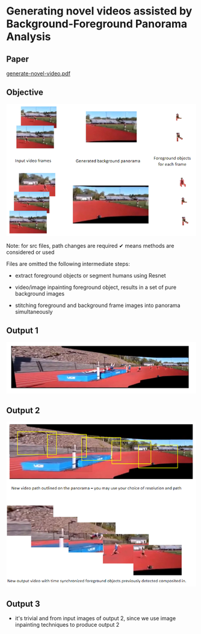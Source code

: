 # Generating novel videos assisted by Background-Foreground Panorama Analysis

## Paper
[generate-novel-video.pdf](https://github.com/honghulu/Generating-novel-videos-with-Background-Foreground-Panorama-Analysis/files/13884100/generate-novel-video.pdf)


## Objective
![alt text](./pictures/project-description-01.PNG)

Note: for src files, path changes are required
✔ means methods are considered or used

Files are omitted the following intermediate steps:

- extract foreground objects or segment humans using Resnet

- video/image inpainting foreground object, results in a set of pure background images

- stitching foreground and background frame images into panorama simultaneously

## Output 1
![alt text](./pictures/project-output-01.PNG)

## Output 2
![alt text](./pictures/project-output-02.PNG)

## Output 3

- it's trivial and from input images of output 2, since we use image inpainting techniques to produce output 2
